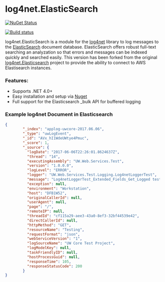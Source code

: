 log4net.ElasticSearch
=====================

[![NuGet Status](http://img.shields.io/badge/nuget-2.3.4-green.svg)](https://www.nuget.org/packages/log4net.ElasticSearch/)

[![Build status](https://ci.appveyor.com/api/projects/status/k6vrpus5dvi89h0q?svg=true)](https://ci.appveyor.com/project/ccan-uw/log4net-elasticsearch)

log4net.ElasticSearch is a module for the [log4net](http://logging.apache.org/log4net/) library to log messages to the [ElasticSearch](http://www.elasticsearch.org) document database. ElasticSearch offers robust full-text searching an analyzation so that errors and messages can be indexed quickly and searched easily. This version has been forked from the original [log4net.Elasticsearch](https://github.com/jptoto/log4net.ElasticSearch) project to provide the ability to connect to AWS Elastisearch instances.

### Features: 
* Supports .NET 4.0+
* Easy installation and setup via [Nuget](https://nuget.org/packages/log4net.ElasticSearch-AWS/)
* Full support for the Elasticsearch _bulk API for buffered logging

### Example log4net Document in Elasticsearch

```json
{
        "_index": "applog-uwcore-2017.06.06",
        "_type": "uwLogEvent",
        "_id": "AVx_hI1WdeUWtye4Pmuc",
        "_score": 1,
        "_source": {
          "logDate": "2017-06-06T22:26:01.8624637Z",
          "thread": "14",
          "executingAssembly": "UW.Web.Services.Test",
          "version": "1.0.0.0",
          "logLevel": "ERROR",
          "logger": "UW.Web.Services.Test.Logging.Log4netLoggerTest",
          "message": "Log4netLoggerTest_Extended_Fields_Get_Logged test message",
          "exception": null,
          "environment": "Workstation",
          "host": "DFB1W52",
          "originalCallerId": null,
          "userAgent": null,
          "page": "/",
          "remoteIP": null,
          "threadId": "cf115a29-aee3-43a0-8ef3-32bf44539e42",
          "directCallerId": null,
          "httpMethod": "GET",
          "resourceName": "Testing",
          "requestFormat": "json",
          "webServiceVersion": "1",
          "logSourceName": "UW Core Test Project",
          "logModelKey": null,
          "taskFriendlyID": null,
          "hostProcessGuid": null,
          "responseTime": 105,
          "responseStatusCode": 200
        }
}
```
